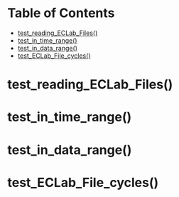 # Table of Contents

- [test_reading_ECLab_Files()](#test_reading_eclab_files())
- [test_in_time_range()](#test_in_time_range())
- [test_in_data_range()](#test_in_data_range())
- [test_ECLab_File_cycles()](#test_eclab_file_cycles())

# test_reading_ECLab_Files()



# test_in_time_range()



# test_in_data_range()



# test_ECLab_File_cycles()



